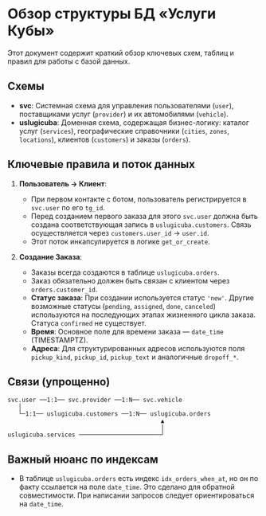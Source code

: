 # Обзор структуры БД «Услуги Кубы»

Этот документ содержит краткий обзор ключевых схем, таблиц и правил для работы с базой данных.

## Схемы
- **svc**: Системная схема для управления пользователями (`user`), поставщиками услуг (`provider`) и их автомобилями (`vehicle`).
- **uslugicuba**: Доменная схема, содержащая бизнес-логику: каталог услуг (`services`), географические справочники (`cities`, `zones`, `locations`), клиентов (`customers`) и заказы (`orders`).

## Ключевые правила и поток данных
1.  **Пользователь → Клиент**:
    - При первом контакте с ботом, пользователь регистрируется в `svc.user` по его `tg_id`.
    - Перед созданием первого заказа для этого `svc.user` должна быть создана соответствующая запись в `uslugicuba.customers`. Связь осуществляется через `customers.user_id` -> `user.id`.
    - Этот поток инкапсулируется в логике `get_or_create`.

2.  **Создание Заказа**:
    - Заказы всегда создаются в таблице `uslugicuba.orders`.
    - Заказ обязательно должен быть связан с клиентом через `orders.customer_id`.
    - **Статус заказа**: При создании используется статус `'new'`. Другие возможные статусы (`pending`, `assigned`, `done`, `canceled`) используются на последующих этапах жизненного цикла заказа. Статуса `confirmed` не существует.
    - **Время**: Основное поле для времени заказа — `date_time` (TIMESTAMPTZ).
    - **Адреса**: Для структурированных адресов используются поля `pickup_kind`, `pickup_id`, `pickup_text` и аналогичные `dropoff_*`.

## Связи (упрощенно)
```
svc.user ──1:1── svc.provider ──1:N── svc.vehicle
   │
   └─1:1── uslugicuba.customers ──1:N── uslugicuba.orders
                                           ▲
                                           │
uslugicuba.services ───────────────────────┘
```

## Важный нюанс по индексам
- В таблице `uslugicuba.orders` есть индекс `idx_orders_when_at`, но он по факту ссылается на поле `date_time`. Это сделано для обратной совместимости. При написании запросов следует ориентироваться на `date_time`.